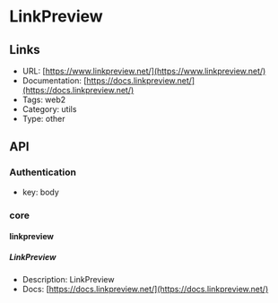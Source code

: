 # LinkPreview

## Links

* URL: [https://www.linkpreview.net/](https://www.linkpreview.net/)
* Documentation: [https://docs.linkpreview.net/](https://docs.linkpreview.net/)
* Tags: web2
* Category: utils
* Type: other

## API

### Authentication

* key: body

### core

#### linkpreview

##### LinkPreview

* Description: LinkPreview
* Docs: [https://docs.linkpreview.net/](https://docs.linkpreview.net/)
